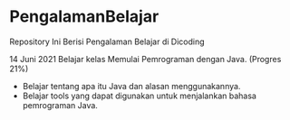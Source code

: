# PengalamanBelajar
Repository Ini Berisi Pengalaman Belajar di Dicoding

14 Juni 2021 
Belajar kelas Memulai Pemrograman dengan Java. (Progres 21%)
  * Belajar tentang apa itu Java dan alasan menggunakannya.
  * Belajar tools yang dapat digunakan untuk menjalankan bahasa pemrograman Java.

